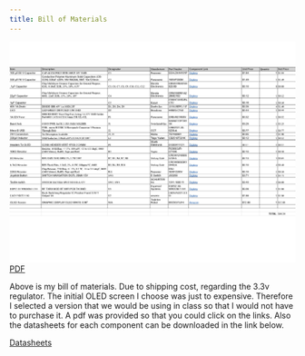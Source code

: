 ```yaml
---
title: Bill of Materials
---
```


![BOM](BOM%20-%20Sheet1_page-0001.jpg)
[PDF](BOM%20-%20Sheet1.pdf)<br>

Above is my bill of materials. Due to shipping cost, regarding the 3.3v regulator. The initial OLED screen I choose was just to expensive. Therefore I selected a version that we would be using in class so that I would not have to purchase it. A pdf was provided so that you could click on the links. Also the datasheets for each component can be downloaded in the link below.<br>

[Datasheets](Datasheets.zip)<br>
